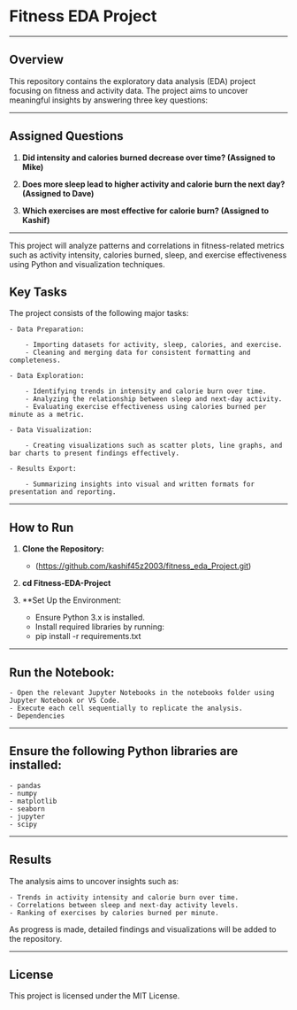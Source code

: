 


# Fitness EDA Project

---

## Overview

This repository contains the exploratory data analysis (EDA) project focusing on fitness and activity data. 
The project aims to uncover meaningful insights by answering three key questions:

---

## Assigned Questions

1. **Did intensity and calories burned decrease over time? (Assigned to Mike)**

2. **Does more sleep lead to higher activity and calorie burn the next day? (Assigned to Dave)**

3. **Which exercises are most effective for calorie burn? (Assigned to Kashif)**

---

This project will analyze patterns and correlations in fitness-related metrics such as activity intensity, calories burned, sleep, and exercise effectiveness using Python and visualization techniques.

## Key Tasks

The project consists of the following major tasks:

	- Data Preparation:

		- Importing datasets for activity, sleep, calories, and exercise.
		- Cleaning and merging data for consistent formatting and completeness.

	- Data Exploration:

		- Identifying trends in intensity and calorie burn over time.
		- Analyzing the relationship between sleep and next-day activity.
		- Evaluating exercise effectiveness using calories burned per minute as a metric.

	- Data Visualization:

		- Creating visualizations such as scatter plots, line graphs, and bar charts to present findings effectively.

	- Results Export:

		- Summarizing insights into visual and written formats for presentation and reporting.

--- 

## How to Run

1. **Clone the Repository:**
	- (https://github.com/kashif45z2003/fitness_eda_Project.git)

2. **cd Fitness-EDA-Project**

3. **Set Up the Environment:

	- Ensure Python 3.x is installed.
	- Install required libraries by running:
	- pip install -r requirements.txt

---

## Run the Notebook:

	- Open the relevant Jupyter Notebooks in the notebooks folder using Jupyter Notebook or VS Code.
	- Execute each cell sequentially to replicate the analysis.
	- Dependencies

---

## Ensure the following Python libraries are installed:

	- pandas
	- numpy
	- matplotlib
	- seaborn
	- jupyter
	- scipy
	
---

## Results

The analysis aims to uncover insights such as:

	- Trends in activity intensity and calorie burn over time.
	- Correlations between sleep and next-day activity levels.
	- Ranking of exercises by calories burned per minute.

As progress is made, detailed findings and visualizations will be added to the repository.

---
## License

This project is licensed under the MIT License.
